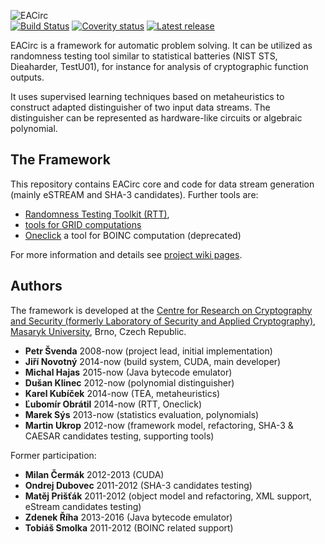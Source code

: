 ![EACirc](https://raw.githubusercontent.com/wiki/petrs/EACirc/img/logo-home.png)  
[![Build Status](https://travis-ci.org/crocs-muni/eacirc.svg?branch=master)](https://travis-ci.org/crocs-muni/eacirc) [![Coverity status](https://scan.coverity.com/projects/7192/badge.svg)](https://scan.coverity.com/projects/crocs-muni-eacirc)
[![Latest release](https://img.shields.io/github/release/crocs-muni/EACirc.svg)](https://github.com/crocs-muni/EACirc/releases/latest)

EACirc is a framework for automatic problem solving. It can be utilized as randomness testing tool similar to statistical batteries (NIST STS, Dieaharder, TestU01), for instance for analysis of cryptographic function outputs.

It uses supervised learning techniques based on metaheuristics to construct adapted distinguisher of two input data streams. The distinguisher can be represented as hardware-like circuits or algebraic polynomial. 

## The Framework

This repository contains EACirc core and code for data stream generation (mainly eSTREAM and SHA-3 candidates).
Further tools are:
* [Randomness Testing Toolkit (RTT)](https://github.com/crocs-muni/randomness-testing-toolkit),
* [tools for GRID computations](https://github.com/crocs-muni/eacirc-utils)
* [Oneclick](https://github.com/crocs-muni/oneclick) a tool for BOINC computation (deprecated)

For more information and details see [project wiki pages](http://github.com/petrs/EACirc/wiki/Home).

## Authors
The framework is developed at the [Centre for Research on Cryptography and Security (formerly Laboratory of Security and Applied Cryptography)](https://www.fi.muni.cz/research/crocs/), [Masaryk University](http://www.muni.cz/), Brno, Czech Republic.

* **Petr Švenda** 2008-now (project lead, initial implementation)
* **Jiří Novotný** 2014-now (build system, CUDA, main developer)
* **Michal Hajas** 2015-now (Java bytecode emulator)
* **Dušan Klinec** 2012-now (polynomial distinguisher)
* **Karel Kubíček** 2014-now (TEA, metaheuristics)
* **Ľubomír Obrátil** 2014-now (RTT, Oneclick)
* **Marek Sýs** 2013-now (statistics evaluation, polynomials)
* **Martin Ukrop** 2012-now (framework model, refactoring, SHA-3 & CAESAR candidates testing, supporting tools)

Former participation:
* **Milan Čermák** 2012-2013 (CUDA)
* **Ondrej Dubovec** 2011-2012 (SHA-3 candidates testing)
* **Matěj Prišťák** 2011-2012 (object model and refactoring, XML support, eStream candidates testing)
* **Zdenek Říha** 2013-2016 (Java bytecode emulator)
* **Tobiáš Smolka** 2011-2012 (BOINC related support)

 
